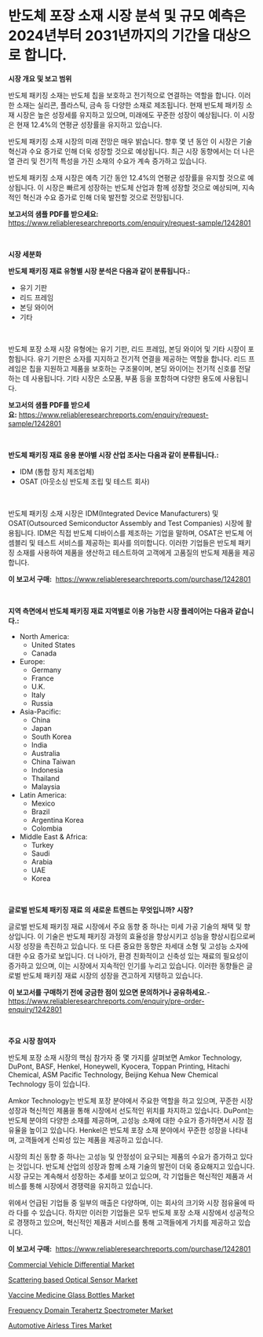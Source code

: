 <p><h1>반도체 포장 소재 시장 분석 및 규모 예측은 2024년부터 2031년까지의 기간을 대상으로 합니다.</h1></p><p><strong>시장 개요 및 보고 범위</strong></p>
<p><p>반도체 패키징 소재는 반도체 칩을 보호하고 전기적으로 연결하는 역할을 합니다. 이러한 소재는 실리콘, 플라스틱, 금속 등 다양한 소재로 제조됩니다. 현재 반도체 패키징 소재 시장은 높은 성장세를 유지하고 있으며, 미래에도 꾸준한 성장이 예상됩니다. 이 시장은 현재 12.4%의 연평균 성장률을 유지하고 있습니다.</p><p>반도체 패키징 소재 시장의 미래 전망은 매우 밝습니다. 향후 몇 년 동안 이 시장은 기술 혁신과 수요 증가로 인해 더욱 성장할 것으로 예상됩니다. 최근 시장 동향에서는 더 나은 열 관리 및 전기적 특성을 가진 소재의 수요가 계속 증가하고 있습니다.</p><p>반도체 패키징 소재 시장은 예측 기간 동안 12.4%의 연평균 성장률을 유지할 것으로 예상됩니다. 이 시장은 빠르게 성장하는 반도체 산업과 함께 성장할 것으로 예상되며, 지속적인 혁신과 수요 증가로 인해 더욱 발전할 것으로 전망됩니다.</p></p>
<p><strong>보고서의 샘플 PDF를 받으세요:</strong> <a href="https://www.reliableresearchreports.com/enquiry/request-sample/1242801">https://www.reliableresearchreports.com/enquiry/request-sample/1242801</a></p>
<p>&nbsp;</p>
<p><strong>시장 세분화</strong></p>
<p><strong>반도체 패키징 재료 유형별 시장 분석은 다음과 같이 분류됩니다.:</strong></p>
<p><ul><li>유기 기판</li><li>리드 프레임</li><li>본딩 와이어</li><li>기타</li></ul></p>
<p>&nbsp;</p>
<p><p>반도체 포장 소재 시장 유형에는 유기 기판, 리드 프레임, 본딩 와이어 및 기타 시장이 포함됩니다. 유기 기판은 소자를 지지하고 전기적 연결을 제공하는 역할을 합니다. 리드 프레임은 칩을 지원하고 제품을 보호하는 구조물이며, 본딩 와이어는 전기적 신호를 전달하는 데 사용됩니다. 기타 시장은 소모품, 부품 등을 포함하며 다양한 용도에 사용됩니다.</p></p>
<p><strong>보고서의 샘플 PDF를 받으세요:</strong>&nbsp;<a href="https://www.reliableresearchreports.com/enquiry/request-sample/1242801">https://www.reliableresearchreports.com/enquiry/request-sample/1242801</a></p>
<p>&nbsp;</p>
<p><strong> 반도체 패키징 재료 응용 분야별 시장 산업 조사는 다음과 같이 분류됩니다.:</strong></p>
<p><ul><li>IDM (통합 장치 제조업체)</li><li>OSAT (아웃소싱 반도체 조립 및 테스트 회사)</li></ul></p>
<p>&nbsp;</p>
<p><p>반도체 패키징 소재 시장은 IDM(Integrated Device Manufacturers) 및 OSAT(Outsourced Semiconductor Assembly and Test Companies) 시장에 활용됩니다. IDM은 직접 반도체 디바이스를 제조하는 기업을 말하며, OSAT은 반도체 어셈블리 및 테스트 서비스를 제공하는 회사를 의미합니다. 이러한 기업들은 반도체 패키징 소재를 사용하여 제품을 생산하고 테스트하여 고객에게 고품질의 반도체 제품을 제공합니다.</p></p>
<p><strong>이 보고서 구매:</strong>&nbsp; <a href="https://www.reliableresearchreports.com/purchase/1242801">https://www.reliableresearchreports.com/purchase/1242801</a></p>
<p>&nbsp;</p>
<p><strong>지역 측면에서 반도체 패키징 재료 지역별로 이용 가능한 시장 플레이어는 다음과 같습니다.:</strong></p>
<p><ul>
    <li>
        North America:
        <ul>
            <li>United States</li>
            <li>Canada</li>
        </ul>
    </li>
    <li>
        Europe:
        <ul>
            <li>Germany</li>
            <li>France</li>
            <li>U.K.</li>
            <li>Italy</li>
            <li>Russia</li>
        </ul>
    </li>
    <li>
        Asia-Pacific:
        <ul>
            <li>China</li>
            <li>Japan</li>
            <li>South Korea</li>
            <li>India</li>
            <li>Australia</li>
            <li>China Taiwan</li>
            <li>Indonesia</li>
            <li>Thailand</li>
            <li>Malaysia</li>
        </ul>
    </li>
    <li>
        Latin America:
        <ul>
            <li>Mexico</li>
            <li>Brazil</li>
            <li>Argentina Korea</li>
            <li>Colombia</li>
        </ul>
    </li>
    <li>
        Middle East & Africa:
        <ul>
            <li>Turkey</li>
            <li>Saudi</li>
            <li>Arabia</li>
            <li>UAE</li>
            <li>Korea</li>
        </ul>
    </li>
    </ul></p>
<p>&nbsp;</p>
<p><strong>글로벌 반도체 패키징 재료 의 새로운 트렌드는 무엇입니까? 시장?</strong></p>
<p><p>글로벌 반도체 패키징 재료 시장에서 주요 동향 중 하나는 미세 가공 기술의 채택 및 향상입니다. 이 기술은 반도체 패키징 과정의 효율성을 향상시키고 성능을 향상시킴으로써 시장 성장을 촉진하고 있습니다. 또 다른 중요한 동향은 차세대 소형 및 고성능 소자에 대한 수요 증가로 보입니다. 더 나아가, 환경 친화적이고 신축성 있는 재료의 필요성이 증가하고 있으며, 이는 시장에서 지속적인 인기를 누리고 있습니다. 이러한 동향들은 글로벌 반도체 패키징 재료 시장의 성장을 견고하게 지탱하고 있습니다.</p></p>
<p><strong>이 보고서를 구매하기 전에 궁금한 점이 있으면 문의하거나 공유하세요.</strong>- <a href="https://www.reliableresearchreports.com/enquiry/pre-order-enquiry/1242801">https://www.reliableresearchreports.com/enquiry/pre-order-enquiry/1242801</a></p>
<p>&nbsp;</p>
<p><strong>주요 시장 참여자</strong></p>
<p><p>반도체 포장 소재 시장의 핵심 참가자 중 몇 가지를 살펴보면 Amkor Technology, DuPont, BASF, Henkel, Honeywell, Kyocera, Toppan Printing, Hitachi Chemical, ASM Pacific Technology, Beijing Kehua New Chemical Technology 등이 있습니다. </p><p>Amkor Technology는 반도체 포장 분야에서 주요한 역할을 하고 있으며, 꾸준한 시장 성장과 혁신적인 제품을 통해 시장에서 선도적인 위치를 차지하고 있습니다. DuPont는 반도체 분야의 다양한 소재를 제공하며, 고성능 소재에 대한 수요가 증가하면서 시장 점유율을 높이고 있습니다. Henkel은 반도체 포장 소재 분야에서 꾸준한 성장을 나타내며, 고객들에게 신뢰성 있는 제품을 제공하고 있습니다.</p><p>시장의 최신 동향 중 하나는 고성능 및 안정성이 요구되는 제품의 수요가 증가하고 있다는 것입니다. 반도체 산업의 성장과 함께 소재 기술의 발전이 더욱 중요해지고 있습니다. 시장 규모는 계속해서 성장하는 추세를 보이고 있으며, 각 기업들은 혁신적인 제품과 서비스를 통해 시장에서 경쟁력을 유지하고 있습니다.</p><p>위에서 언급된 기업들 중 일부의 매출은 다양하며, 이는 회사의 크기와 시장 점유율에 따라 다를 수 있습니다. 하지만 이러한 기업들은 모두 반도체 포장 소재 시장에서 성공적으로 경쟁하고 있으며, 혁신적인 제품과 서비스를 통해 고객들에게 가치를 제공하고 있습니다.</p></p>
<p><strong>이 보고서 구매:</strong>&nbsp;&nbsp;<a href="https://www.reliableresearchreports.com/purchase/1242801">https://www.reliableresearchreports.com/purchase/1242801</a></p>
<p><p><a href="https://view.publitas.com/reportprime-1/commercial-vehicle-differential-market-size-reflecting-a-forecast-till-2031-market-by-type-by-application-and-by-geography/">Commercial Vehicle Differential Market</a></p><p><a href="https://github.com/nicoletavirag/Market-Research-Report-List-2/blob/main/scattering-based-optical-sensor-market.md">Scattering based Optical Sensor Market</a></p><p><a href="https://github.com/mauripalmi/Market-Research-Report-List-2/blob/main/vaccine-medicine-glass-bottles-market.md">Vaccine Medicine Glass Bottles Market</a></p><p><a href="https://funky-papaya-cf4.notion.site/Frequency-Domain-Terahertz-Spectrometer-Market-Size-Market-Trends-and-Growth-Outlook-forecasted-fo-8b29a2b15da4442c9d5b3b1fcb5c62ac">Frequency Domain Terahertz Spectrometer Market</a></p><p><a href="https://view.publitas.com/reportprime-1/automotive-airless-tires-market-research-report-unlocks-analysis-on-the-market-financial-status-market-size-and-market-revenue-upto-2031/">Automotive Airless Tires Market</a></p></p>
